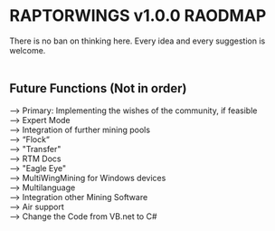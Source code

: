 RAPTORWINGS v1.0.0 RAODMAP
==========================
There is no ban on thinking here. Every idea and every suggestion is welcome.<br />
<br />

Future Functions (Not in order)
-------------------------------

--> Primary: Implementing the wishes of the community, if feasible<br />
--> Expert Mode<br />
--> Integration of further mining pools<br />
--> “Flock“<br />
--> "Transfer"<br />
--> RTM Docs<br />
--> "Eagle Eye"<br />
--> MultiWingMining for Windows devices<br />
--> Multilanguage<br />
--> Integration other Mining Software<br />
--> Air support<br />
--> Change the Code from VB.net to C#<br />
<br />